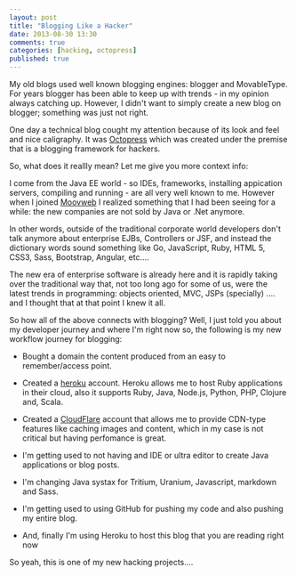 ```yaml
---
layout: post
title: "Blogging Like a Hacker"
date: 2013-08-30 13:30
comments: true
categories: [hacking, octopress]
published: true 
---
```

My old blogs used well known blogging engines: blogger and MovableType. For years blogger has been able to keep up with trends - in my opinion always catching up. However, I didn't want to simply create a new blog on blogger; something was just not right.

One day a technical blog cought my attention because of its look and feel and nice caligraphy. It was [Octopress](http://octopress.org/) which was created under the premise that is a blogging framework for hackers.

So, what does it reallly mean? Let me give you more context info:
<!--more-->
I come from the Java EE world - so IDEs, frameworks, installing appication servers, compiling and running - are all very well known to me. However when I joined [Moovweb](http://moovweb.com) I realized something that I had been seeing for a while: the new companies are not sold by Java or .Net anymore.

In other words, outside of the traditional corporate world developers don't talk anymore about enterprise EJBs, Controllers or JSF, and instead the dictionary words sound something like Go, JavaScript, Ruby, HTML 5, CSS3, Sass, Bootstrap, Angular, etc....

The new era of enterprise software is already here and it is rapidly taking over the traditional way that, not too long ago for some of us, were the latest trends in programming: objects oriented, MVC, JSPs (specially) .... and I thought that at that point I knew it all.

So how all of the above connects with blogging? Well, I just told you about my developer journey and where I'm right now so, the following is my new workflow journey for blogging:

* Bought a domain the content produced from an easy to remember/access point.
* Created a [heroku](http://heroku.com) account. Heroku allows me to host Ruby applications in their cloud, also it supports Ruby, Java, Node.js, Python, PHP, Clojure and, Scala.
* Created a [CloudFlare](http://cloudflare.com) account that allows me to provide CDN-type features like caching images and content, which in my case is not critical but having perfomance is great.


* I'm getting used to not having and IDE or ultra editor to create Java applications or blog posts.
* I'm changing Java systax for Tritium, Uranium, Javascript, markdown and Sass.
* I'm getting used to using GitHub for pushing my code and also pushing my entire blog.
* And, finally I'm using Heroku to host this blog that you are reading right now 

So yeah, this is one of my new hacking projects....